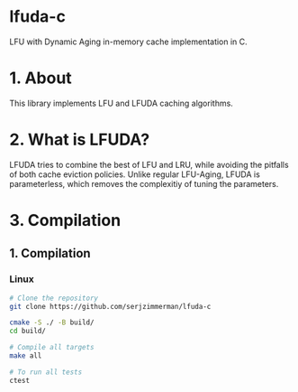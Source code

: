 # lfuda-c
LFU with Dynamic Aging in-memory cache implementation in C.

# 1. About

This library implements LFU and LFUDA caching algorithms.

# 2. What is LFUDA?

LFUDA tries to combine the best of LFU and LRU, while avoiding the pitfalls of both cache eviction policies. Unlike regular LFU-Aging, 
LFUDA is parameterless, which removes the complexitiy of tuning the parameters.

# 3. Compilation

## 1. Compilation

### Linux
```sh
# Clone the repository
git clone https://github.com/serjzimmerman/lfuda-c

cmake -S ./ -B build/
cd build/

# Compile all targets
make all

# To run all tests
ctest
```
